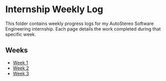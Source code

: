 # Internship Weekly Log

This folder contains weekly progress logs for my AutoStereo Software Engineering internship. Each page details the work completed during that specific week.

## Weeks
- [Week 1](week1.md)
- [Week 2](week2.md)
- [Week 3](week3.md)
